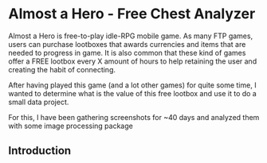 # Almost a Hero - Free Chest Analyzer
Almost a Hero is free-to-play idle-RPG mobile game. As many FTP games, users can purchase lootboxes that awards currencies and items that are needed to progress in game. It is also common that these kind of games offer a FREE lootbox every X amount of hours to help retaining the user and creating the habit of connecting.

After having played this game (and a lot other games) for quite some time, I wanted to determine what is the value of this free lootbox and use it to do a small data project.

For this, I have been gathering screenshots for ~40 days and analyzed them with some image processing package

## Introduction








